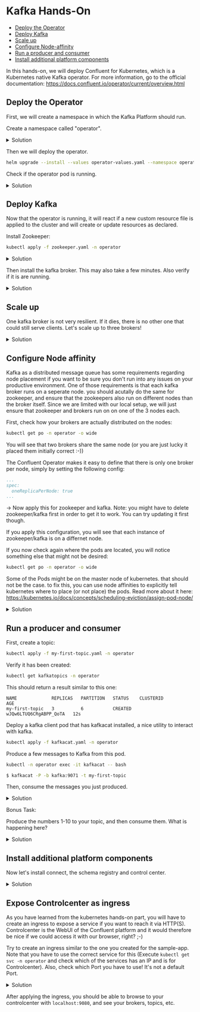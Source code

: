 # Kafka Hands-On

* [Deploy the Operator](#deploy-the-operator)
* [Deploy Kafka](#deploy-kafka)
* [Scale up](#scale-up)
* [Configure Node-affinity](#node-affinity)
* [Run a producer and consumer](#run-a-producer-and-consumer)
* [Install additional platform components](#install-additional-platform-components)

In this hands-on, we will deploy Confluent for Kubernetes, which is a Kubernetes native Kafka operator. For more information, go to the official documentation: https://docs.confluent.io/operator/current/overview.html


## Deploy the Operator

First, we will create a namespace in which the Kafka Platform should run.

Create a namespace called "operator".

<details>
  <summary>Solution</summary>

```bash
kubectl create namespace operator
```

</details>

Then we will deploy the operator.

```bash
helm upgrade --install --values operator-values.yaml --namespace operator operator confluent-for-kubernetes-2.1.0/helm/confluent-for-kubernetes
```

Check if the operator pod is running.

<details>
  <summary>Solution</summary>

```bash
kubectl get pods -n operator
```

You should see a pod running similar to this one:

```
NAME                                  READY   STATUS    RESTARTS   AGE
confluent-operator-5699dd58f7-sfgkx   1/1     Running   0          37s
```

You can also see your operator pod in the Kubernetes Dashboard:

http://localhost:8001/api/v1/namespaces/kubernetes-dashboard/services/https:kubernetes-dashboard:/proxy/#/pod?namespace=operator

</details>

## Deploy Kafka

Now that the operator is running, it will react if a new custom resource file is applied to the cluster and will create or update resources as declared.

Install Zookeeper:

```bash
kubectl apply -f zookeeper.yaml -n operator
```

<details>
  <summary>Solution</summary>

Verify that the zookeeper pod is running:

```bash
kubectl get pods -n operator
```

This should return a result similar to this one (It may take a few minutes until they are up):

```
NAME                                  READY   STATUS            RESTARTS   AGE
confluent-operator-5699dd58f7-sfgkx   1/1     Running           0          20m
zookeeper-0                           1/1     Running           0          13m
```

</details>

Then install the kafka broker. This may also take a few minutes. Also verify if it is are running.

<details>
  <summary>Solution</summary>

```bash
kubectl apply -f kafka.yaml -n operator
```

</details>

## Scale up

One kafka broker is not very resilient. If it dies, there is no other one that could still serve clients. Let's scale up to three brokers!

<details>
  <summary>Solution</summary>

Edit the file `kafka.yaml` to increase the replicas.

```yaml
...
spec:
  replicas: 3
...
```

Then apply the changed file to the Kubernetes cluster:

```bash
kubectl apply -f kafka.yaml -n operator
```

Verify that two new kafka pods are created.

```bash
kubectl get pods -n operator
```

</details>

## Configure Node affinity
Kafka as a distributed message queue has some requirements regarding node placement if you want to be sure you don't run into any issues on your productive environment. One of those requirements is that each kafka broker runs on a seperate node. you should acutally do the same for zookeeper, and ensure that the zookeepers also run on different nodes than the broker itself. Since we are limited with our local setup, we will just ensure that zookeeper and brokers run on on one of the 3 nodes each.


First, check how your brokers are actually distributed on the nodes:
```bash
kubectl get po -n operator -o wide
```
You will see that two brokers share the same node (or you are just lucky it placed them initially correct :-))

The Confluent Operator makes it easy to define that there is only one broker per node, simply by setting the following config:

```yaml
...
spec:
  oneReplicaPerNode: true
...
```

-> Now apply this for zookeeper and kafka.
Note: you might have to delete zookeeper/kafka first in order to get it to work. You can try updating it first though.

If you apply this configuration, you will see that each instance of zookeeper/kafka is on a differnet node.

If you now check again where the pods are located, you will notice something else that might not be desired:
```bash
kubectl get po -n operator -o wide
```

Some of the Pods might be on the master node of kubernetes. that should not be the case. to fix this, you can use node affinities to explicitly tell kubernetes where to place (or not place) the pods.
Read more about it here: https://kubernetes.io/docs/concepts/scheduling-eviction/assign-pod-node/

<details>
  <summary>Solution</summary>

First you should check how your kubernetes nodes are labelled:
```bash
kubectl get nodes -o wide
kubectl describe node k3d-ievent-server-0
```

-> You will see for instance the following under Labels: `kubernetes.io/hostname=k3d-ievent-server-0`
Remember, this is the node that shouldn't be used for our pods. We can add now the following code:


```yaml
...
spec:
  podTemplate:
    affinity:
      nodeAffinity:
        requiredDuringSchedulingIgnoredDuringExecution:
          nodeSelectorTerms:
          - matchExpressions:
            - key: kubernetes.io/hostname
              operator: NotIn
              values:
              - k3d-ievent-server-0
...
```
With this we tell kubernetes to NOT schedule the pod on the node with the label `kubernetes.io/hostname=k3d-ievent-server-0`
If you apply this now for zookeeper and kafka, the pods should be distributed correctly.
Note: also here, you might first have to delete the deployment complelety and reapply it, as it might not work with an update due to very limtied resources.

</details>

## Run a producer and consumer

First, create a topic:

```bash
kubectl apply -f my-first-topic.yaml -n operator
```

Verify it has been created:

```bash
kubectl get kafkatopics -n operator
```

This should return a result similar to this one:

```
NAME             REPLICAS   PARTITION   STATUS    CLUSTERID                AGE
my-first-topic   3          6           CREATED   wJQw6LTUQ6CRgABPP_QoTA   12s
```

Deploy a kafka client pod that has kafkacat installed, a nice utility to interact with kafka.

```bash
kubectl apply -f kafkacat.yaml -n operator
```

Produce a few messages to Kafka from this pod.

```bash
kubectl -n operator exec -it kafkacat -- bash 

$ kafkacat -P -b kafka:9071 -t my-first-topic
```

Then, consume the messages you just produced.

<details>
  <summary>Solution</summary>

```bash
$ kafkacat -C -b kafka:9071 -t my-first-topic -o beginning -q
```

If you leave away `-o beginning`, the consumer will read starting from its last consumed offset.
`-q` stands for quiet mode and suppresses additional information.

</details>

Bonus Task:

Produce the numbers 1-10 to your topic, and then consume them. What is happening here?

<details>
  <summary>Solution</summary>

Do you observe that the numbers where not consumed in the same sequence as you produced them? This behaviour is expected! Kafka guarantuees ordering of messages only within a partition, but not within a topic. If a topic has multiple partitions (and no custom partitioning is defined), the messages will be written to partitions round-robin. While reading, the messages will not necessarily be consumed in the same order. If you need to guarantee total ordering on topic-level, you need to configure the topic with only 1 partition. Only do that if you really need to, since it limits your possibilities to scale your consumers.

</details>

## Install additional platform components

Now let's install connect, the schema registry and control center.

<details>
  <summary>Solution</summary>

```bash
kubectl apply -f schemaregistry.yaml -n operator
kubectl apply -f connect.yaml -n operator
kubectl apply -f controlcenter.yaml -n operator
```

</details>

## Expose Controlcenter as ingress

As you have learned from the kubernetes hands-on part, you will have to create an ingress to expose a service if you want to reach it via HTTP(S). Controlcenter is the WebUI of the Confluent platform and it would therefore be nice if we could access it with our browser, right? ;-)

Try to create an ingress similar to the one you created for the sample-app. Note that you have to use the correct service for this (Execute `kubectl get svc -n operator` and check which of the services has an IP and is for Controlcenter). Also, check which Port you have to use! It's not a default Port.

<details>
  <summary>Solution</summary>

```yaml
...
apiVersion: networking.k8s.io/v1
kind: Ingress
metadata:
  name: controlcenter
spec:
  rules:
  - http:
      paths:
      - path: /
        pathType: Prefix
        backend:
          service:
            name: controlcenter-0-internal
            port:
              number: 9021
...
```
</details>

After applying the ingress, you should be able to browse to your controlcenter with `localhost:9080`, and see your brokers, topics, etc.
